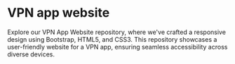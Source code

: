 # VPN app website

Explore our VPN App Website repository, where we've crafted a responsive design using Bootstrap, HTML5, and CSS3. This repository showcases a user-friendly website for a VPN app, ensuring seamless accessibility across diverse devices.
